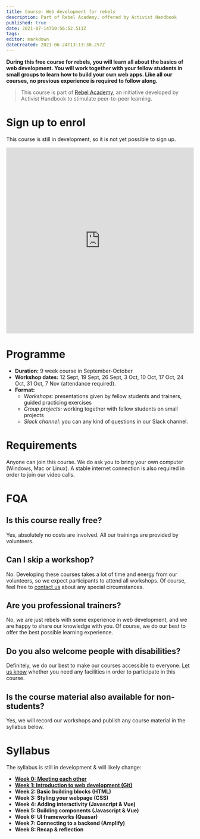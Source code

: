 ```yaml
---
title: Course: Web development for rebels
description: Part of Rebel Academy, offered by Activist Handbook
published: true
date: 2021-07-14T10:56:52.511Z
tags: 
editor: markdown
dateCreated: 2021-06-24T13:13:30.257Z
---
```


**During this free course for rebels, you will learn all about the basics of web development. You will work together with your fellow students in small groups to learn how to build your own web apps. Like all our courses, no previous experience is required to follow along.**

> This course is part of [Rebel Academy](/academy), an initiative developed by Activist Handbook to stimulate peer-to-peer learning.

# Sign up to enrol

This course is still in development, so it is not yet possible to sign up.
<iframe src="https://tally.so/embed/31VG4w?hideTitle=1&alignLeft=1" width="100%" height="500" frameborder="0" marginheight="0" marginwidth="0" title="Course: Web development for rebels"></iframe>

# Programme

-   **Duration:** 9 week course in September-October
-   **Workshop dates:** 12 Sept, 19 Sept, 26 Sept, 3 Oct, 10 Oct, 17 Oct, 24 Oct, 31 Oct, 7 Nov (attendance required).
-   **Format:**
    -   *Workshops:* presentations given by fellow students and trainers, guided practicing exercises
    -   *Group projects:* working together with fellow students on small projects
    -   *Slack channel:* you can any kind of questions in our Slack channel.

# Requirements

Anyone can join this course. We do ask you to bring your own computer (Windows, Mac or Linux). A stable internet connection is also required in order to join our video calls.

# FQA

## Is this course really free?

Yes, absolutely no costs are involved. All our trainings are provided by volunteers.

## Can I skip a workshop?

No. Developing these courses takes a lot of time and energy from our volunteers, so we expect participants to attend all workshops. Of course, feel free to [contact us](mailto:contact@activisthandbook.org) about any special circumstances.

## Are you professional trainers?

No, we are just rebels with some experience in web development, and we are happy to share our knowledge with you. Of course, we do our best to offer the best possible learning experience.

## Do you also welcome people with disabilities?

Definitely, we do our best to make our courses accessible to everyone. [Let us know](mailto:contact@activisthandbook.org) whether you need any facilities in order to participate in this course.

## Is the course material also available for non-students?

Yes, we will record our workshops and publish any course material in the syllabus below.

# Syllabus

The syllabus is still in development & will likely change:

-   [**Week 0: Meeting each other**](https://docs.google.com/document/d/1FvdFVvG8tCFiE8BDQQxvPT1Bjnqcd1lxuagnrbYXri0/edit#heading=h.ki4i8t6l4alr)
-   [**Week 1: Introduction to web development (Git)**](https://docs.google.com/document/d/1ywTgMs2byXCT-xl61VOuv-lwvRTUvsuYm76ZvJO_BdI/edit)
-   **Week 2: Basic building blocks (HTML)**
-   **Week 3: Styling your webpage (CSS)**
-   **Week 4: Adding interactivity (Javascript & Vue)**
-   **Week 5: Building components (Javascript & Vue)**
-   **Week 6: UI frameworks (Quasar)**
-   **Week 7: Connecting to a backend (Amplify)**
-   **Week 8: Recap & reflection**